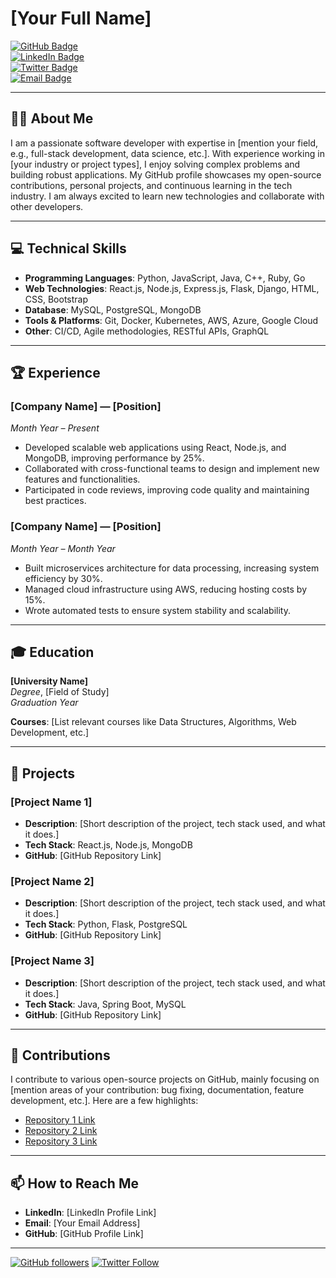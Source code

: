 # [Your Full Name]  
[![GitHub Badge](https://img.shields.io/badge/-GitHub-blue?logo=github&logoColor=white)](https://github.com/[your-github-username])  
[![LinkedIn Badge](https://img.shields.io/badge/-LinkedIn-blue?logo=linkedin&logoColor=white)](https://www.linkedin.com/in/[your-linkedin])  
[![Twitter Badge](https://img.shields.io/badge/-Twitter-blue?logo=twitter&logoColor=white)](https://twitter.com/[your-twitter])  
[![Email Badge](https://img.shields.io/badge/-Email-red?logo=gmail&logoColor=white)](mailto:[your-email])

---

## 👨‍💻 About Me

I am a passionate software developer with expertise in [mention your field, e.g., full-stack development, data science, etc.]. With experience working in [your industry or project types], I enjoy solving complex problems and building robust applications. My GitHub profile showcases my open-source contributions, personal projects, and continuous learning in the tech industry. I am always excited to learn new technologies and collaborate with other developers.

---

## 💻 Technical Skills

- **Programming Languages**: Python, JavaScript, Java, C++, Ruby, Go
- **Web Technologies**: React.js, Node.js, Express.js, Flask, Django, HTML, CSS, Bootstrap
- **Database**: MySQL, PostgreSQL, MongoDB
- **Tools & Platforms**: Git, Docker, Kubernetes, AWS, Azure, Google Cloud
- **Other**: CI/CD, Agile methodologies, RESTful APIs, GraphQL

---

## 🏆 Experience

### [Company Name] — [Position]  
*Month Year – Present*  
- Developed scalable web applications using React, Node.js, and MongoDB, improving performance by 25%.
- Collaborated with cross-functional teams to design and implement new features and functionalities.
- Participated in code reviews, improving code quality and maintaining best practices.

### [Company Name] — [Position]  
*Month Year – Month Year*  
- Built microservices architecture for data processing, increasing system efficiency by 30%.
- Managed cloud infrastructure using AWS, reducing hosting costs by 15%.
- Wrote automated tests to ensure system stability and scalability.

---

## 🎓 Education

**[University Name]**  
*Degree*, [Field of Study]  
*Graduation Year*

**Courses**: [List relevant courses like Data Structures, Algorithms, Web Development, etc.]

---

## 🔧 Projects

### [Project Name 1]  
- **Description**: [Short description of the project, tech stack used, and what it does.]
- **Tech Stack**: React.js, Node.js, MongoDB
- **GitHub**: [GitHub Repository Link]

### [Project Name 2]  
- **Description**: [Short description of the project, tech stack used, and what it does.]
- **Tech Stack**: Python, Flask, PostgreSQL
- **GitHub**: [GitHub Repository Link]

### [Project Name 3]  
- **Description**: [Short description of the project, tech stack used, and what it does.]
- **Tech Stack**: Java, Spring Boot, MySQL
- **GitHub**: [GitHub Repository Link]

---

## 🌱 Contributions

I contribute to various open-source projects on GitHub, mainly focusing on [mention areas of your contribution: bug fixing, documentation, feature development, etc.]. Here are a few highlights:
- [Repository 1 Link](https://github.com/[your-github-username]/[repository-name])  
- [Repository 2 Link](https://github.com/[your-github-username]/[repository-name])  
- [Repository 3 Link](https://github.com/[your-github-username]/[repository-name])

---

## 📫 How to Reach Me

- **LinkedIn**: [LinkedIn Profile Link]
- **Email**: [Your Email Address]
- **GitHub**: [GitHub Profile Link]

---

[![GitHub followers](https://img.shields.io/github/followers/[your-github-username]?style=social)](https://github.com/[your-github-username])
[![Twitter Follow](https://img.shields.io/twitter/follow/[your-twitter-username]?style=social)](https://twitter.com/[your-twitter-username])

